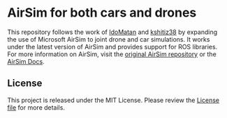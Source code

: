 # AirSim for both cars and drones

This repository follows the work of [IdoMatan](https://github.com/IdoMatan/AirsimAugmentedFiles) and [kshitiz38](https://github.com/kshitiz38/AirSim) by expanding the use of Microsoft AirSim to joint drone and car simulations. It works under the latest version of AirSim and provides support for ROS libraries. For more information on AirSim, visit the [original AirSim repository](https://github.com/microsoft/AirSim) or the [AirSim Docs](https://microsoft.github.io/AirSim/).

## License

This project is released under the MIT License. Please review the [License file](LICENSE) for more details.
